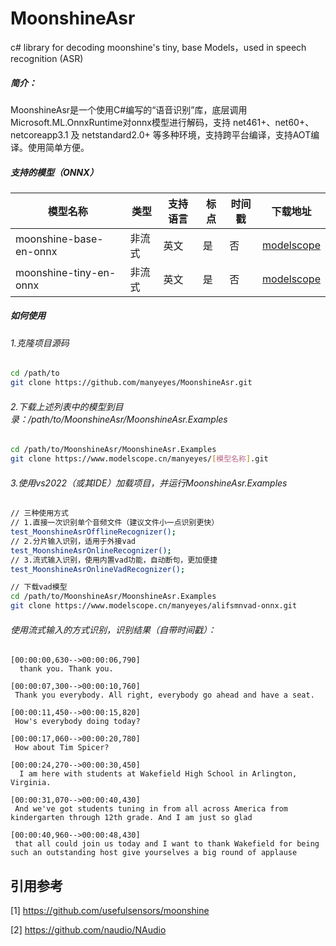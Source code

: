 # MoonshineAsr
c# library for decoding moonshine's tiny, base Models，used in speech recognition (ASR)

##### 简介：

MoonshineAsr是一个使用C#编写的“语音识别”库，底层调用Microsoft.ML.OnnxRuntime对onnx模型进行解码，支持 net461+、net60+、netcoreapp3.1 及 netstandard2.0+ 等多种环境，支持跨平台编译，支持AOT编译。使用简单方便。

##### 支持的模型（ONNX）

| 模型名称  |  类型 | 支持语言  | 标点  |  时间戳 | 下载地址  |
| ------------ | ------------ | ------------ | ------------ | ------------ | ------------ |
|  moonshine-base-en-onnx | 非流式  | 英文  |  是 | 否  |  [modelscope](https://modelscope.cn/models/manyeyes/moonshine-base-en-onnx "modelscope") |
|  moonshine-tiny-en-onnx | 非流式  | 英文  |  是 | 否  | [modelscope](https://modelscope.cn/models/manyeyes/moonshine-tiny-en-onnx "modelscope") |

##### 如何使用
###### 1.克隆项目源码
```bash
cd /path/to
git clone https://github.com/manyeyes/MoonshineAsr.git
```
###### 2.下载上述列表中的模型到目录：/path/to/MoonshineAsr/MoonshineAsr.Examples
```bash
cd /path/to/MoonshineAsr/MoonshineAsr.Examples
git clone https://www.modelscope.cn/manyeyes/[模型名称].git
```
###### 3.使用vs2022（或其IDE）加载项目，并运行MoonshineAsr.Examples
```bash
// 三种使用方式
// 1.直接一次识别单个音频文件（建议文件小一点识别更快）
test_MoonshineAsrOfflineRecognizer();
// 2.分片输入识别，适用于外接vad
test_MoonshineAsrOnlineRecognizer();
// 3.流式输入识别，使用内置vad功能，自动断句，更加便捷
test_MoonshineAsrOnlineVadRecognizer();
```

```bash
// 下载vad模型
cd /path/to/MoonshineAsr/MoonshineAsr.Examples
git clone https://www.modelscope.cn/manyeyes/alifsmnvad-onnx.git
```
###### 使用流式输入的方式识别，识别结果（自带时间戳）：
```
[00:00:00,630-->00:00:06,790]
  thank you. Thank you.

[00:00:07,300-->00:00:10,760]
 Thank you everybody. All right, everybody go ahead and have a seat.

[00:00:11,450-->00:00:15,820]
 How's everybody doing today?

[00:00:17,060-->00:00:20,780]
 How about Tim Spicer?

[00:00:24,270-->00:00:30,450]
  I am here with students at Wakefield High School in Arlington, Virginia.

[00:00:31,070-->00:00:40,430]
 And we've got students tuning in from all across America from kindergarten through 12th grade. And I am just so glad

[00:00:40,960-->00:00:48,430]
 that all could join us today and I want to thank Wakefield for being such an outstanding host give yourselves a big round of applause
 ```

 引用参考
----------
[1] https://github.com/usefulsensors/moonshine

[2] https://github.com/naudio/NAudio
